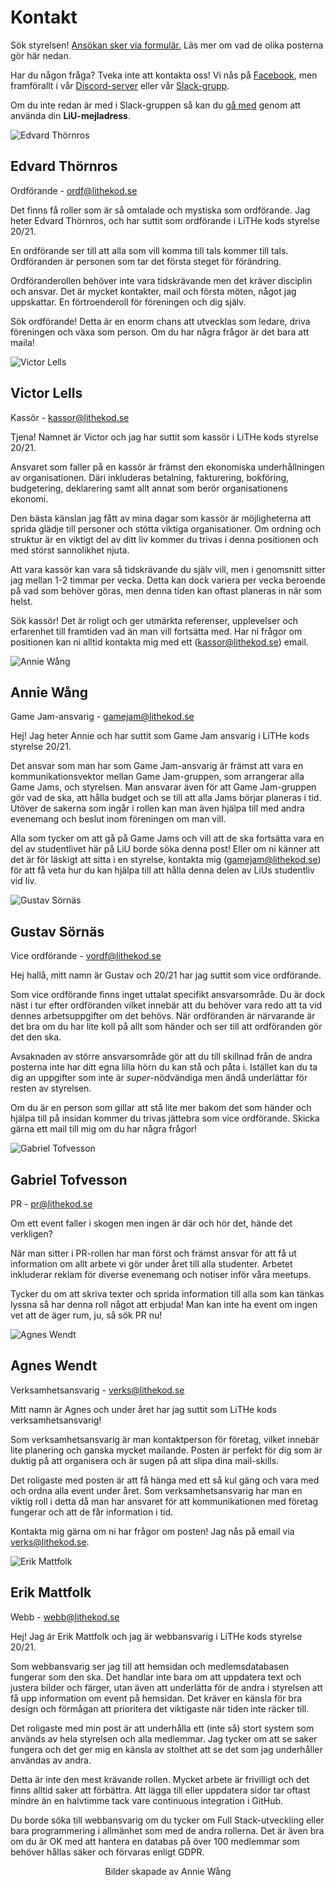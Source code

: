 # Kontakt

<div id="important-information">

<p>

Sök styrelsen! <a href="https://forms.gle/L5j9SQdbqMr1cDms5">Ansökan sker via
formulär.</a> Läs mer om vad de olika posterna gör här nedan.

</p>

</div>

Har du någon fråga? Tveka inte att kontakta oss!
Vi nås på [Facebook](https://www.facebook.com/LitheKod/),
men framförallt i vår [Discord-server](https://discord.gg/UG5YYsN) eller vår [Slack-grupp](https://lithe-kod.slack.com/).

Om du inte redan är med i Slack-gruppen så kan du
[gå med](https://lithe-kod.slack.com/signup) genom att använda din **LiU-mejladress**.

<!--Vi har meetups **varje tisdag** i café java kl 17.00. Kom förbi så bjuder vi på fika!-->

<div id="card-container">
	<div class="profile-card">
		<img src="/static/img/edvard.png" alt="Edvard Thörnros">
		<h2>Edvard Thörnros</h2>
		<p class="profile-card-sub">Ordförande - <a href="mailto:ordf@lithekod.se">ordf@lithekod.se</a></p>
<p class="profile-card-desc">

Det finns få roller som är så omtalade och mystiska som ordförande. Jag heter
Edvard Thörnros, och har suttit som ordförande i LiTHe kods styrelse 20/21.

</p>
<p class="profile-card-desc">

En ordförande ser till att alla som vill komma till tals kommer till tals.
Ordföranden är personen som tar det första steget för förändring.

</p>
<p class="profile-card-desc">

Ordföranderollen behöver inte vara tidskrävande men det kräver disciplin och
ansvar. Det är mycket kontakter, mail och första möten, något jag uppskattar. En
förtroenderoll för föreningen och dig själv.

</p>
<p class="profile-card-desc">

Sök ordförande! Detta är en enorm chans att utvecklas som ledare, driva
föreningen och växa som person. Om du har några frågor är det bara att maila!

</p>
	</div>
	<div class="profile-card">
		<img src="/static/img/victor.png" alt="Victor Lells">
		<h2>Victor Lells</h2>
		<p class="profile-card-sub">Kassör - <a href="mailto:kassor@lithekod.se">kassor@lithekod.se</a></p>
<p class="profile-card-desc">

Tjena! Namnet är Victor och jag har suttit som kassör i LiTHe kods styrelse
20/21.

</p>
<p class="profile-card-desc">

Ansvaret som faller på en kassör är främst den ekonomiska underhållningen av
organisationen. Däri inkluderas betalning, fakturering, bokföring, budgetering,
deklarering samt allt annat som berör organisationens ekonomi. 

</p>
<p class="profile-card-desc">

Den bästa känslan jag fått av mina dagar som kassör är möjligheterna att sprida
glädje till personer och stötta viktiga organisationer. Om ordning och struktur
är en viktigt del av ditt liv kommer du trivas i  denna positionen och med
störst sannolikhet njuta. 

</p>
<p class="profile-card-desc">

Att vara kassör kan vara så tidskrävande du själv vill, men i genomsnitt sitter
jag mellan 1-2 timmar per vecka. Detta kan dock variera per vecka beroende på
vad som behöver göras, men denna tiden kan oftast planeras in när som helst. 

</p>
<p class="profile-card-desc">

Sök kassör! Det är roligt och ger utmärkta referenser, upplevelser och
erfarenhet till framtiden vad än man vill fortsätta med. Har ni frågor om
positionen kan ni alltid kontakta mig med ett (<a
href="mailto:kassor@lithekod.se">kassor@lithekod.se</a>) email.

</p>
	</div>
	<div class="profile-card">
		<img src="/static/img/annie.png" alt="Annie Wång">
		<h2>Annie Wång</h2>
		<p class="profile-card-sub">Game Jam-ansvarig - <a href="mailto:gamejam@lithekod.se">gamejam@lithekod.se</a></p>
<p class="profile-card-desc">

Hej! Jag heter Annie och har suttit som Game Jam ansvarig i LiTHe kods styrelse
20/21. 

</p>
<p class="profile-card-desc">

Det ansvar som man har som Game Jam-ansvarig är främst att vara en
kommunikationsvektor mellan Game Jam-gruppen, som arrangerar alla Game Jams, och
styrelsen. Man ansvarar även för att Game Jam-gruppen gör vad de ska, att hålla
budget och se till att alla Jams börjar planeras i tid. Utöver de sakerna som
ingår i rollen kan man även hjälpa till med andra evenemang och beslut inom
föreningen om man vill.

</p>
<p class="profile-card-desc">

Alla som tycker om att gå på Game Jams och vill att de ska fortsätta vara en del
av studentlivet här på LiU borde söka denna post! Eller om ni känner att det är
för läskigt att sitta i en styrelse, kontakta mig (<a href="mailto:gamejam@lithekod.se">gamejam@lithekod.se</a>) för att
få veta hur du kan hjälpa till att hålla denna delen av LiUs studentliv vid liv.

</p>
	</div>
	<div class="profile-card">
		<img src="/static/img/gustav.png" alt="Gustav Sörnäs">
		<h2>Gustav Sörnäs</h2>
		<p class="profile-card-sub">Vice ordförande - <a href="mailto:vordf@lithekod.se">vordf@lithekod.se</a></p>
<p class="profile-card-desc">

Hej hallå, mitt namn är Gustav och 20/21 har jag suttit som vice ordförande.

</p>
<p class="profile-card-desc">

Som vice ordförande finns inget uttalat specifikt ansvarsområde. Du är dock näst
i tur efter ordföranden vilket innebär att du behöver vara redo att ta vid
dennes arbetsuppgifter om det behövs. När ordföranden är närvarande är det bra
om du har lite koll på allt som händer och ser till att ordföranden gör det den
ska.

</p>
<p class="profile-card-desc">

Avsaknaden av större ansvarsområde gör att du till skillnad från de andra
posterna inte har ditt egna lilla hörn du kan stå och påta i. Istället kan du ta
dig an uppgifter som inte är <i>super</i>-nödvändiga men ändå underlättar för resten
av styrelsen.

</p>
<p class="profile-card-desc">

Om du är en person som gillar att stå lite mer bakom det som händer och hjälpa
till på insidan kommer du trivas jättebra som vice ordförande. Skicka gärna ett
mail till mig om du har några frågor!

</p>
	</div>
	<div class="profile-card">
		<img src="/static/img/gabriel.png" alt="Gabriel Tofvesson">
		<h2>Gabriel Tofvesson</h2>
		<p class="profile-card-sub">PR - <a href="mailto:pr@lithekod.se">pr@lithekod.se</a></p>
<p class="profile-card-desc">

Om ett event faller i skogen men ingen är där och hör det, hände det
verkligen?

</p>
<p class="profile-card-desc">

När man sitter i PR-rollen har man först och främst ansvar för att få ut
information om allt arbete vi gör under året till alla studenter. Arbetet
inkluderar reklam för diverse evenemang och notiser inför våra meetups.

</p>
<p class="profile-card-desc">

Tycker du om att skriva texter och sprida information till alla som kan tänkas
lyssna så har denna roll något att erbjuda! Man kan inte ha event om ingen vet
att de äger rum, ju, så sök PR nu!

</p>
	</div>
	<div class="profile-card">
		<img src="/static/img/agnes.png" alt="Agnes Wendt">
		<h2>Agnes Wendt</h2>
		<p class="profile-card-sub">Verksamhetsansvarig - <a href="mailto:verks@lithekod.se">verks@lithekod.se</a></p>
<p class="profile-card-desc">

Mitt namn är Agnes och under året har jag suttit som LiTHe kods
verksamhetsansvarig! 

</p>
<p class="profile-card-desc">

Som verksamhetsansvarig är man kontaktperson för företag, vilket innebär lite
planering och ganska mycket mailande. Posten är perfekt för dig som är duktig på
att organisera och är sugen på att slipa dina mail-skills.

</p>
<p class="profile-card-desc">

Det roligaste med posten är att få hänga med ett så kul gäng och vara med och
ordna alla event under året. Som verksamhetsansvarig har man en viktig roll i
detta då man har ansvaret för att  kommunikationen med företag fungerar och att
de får information i tid.

</p>
<p class="profile-card-desc">

Kontakta mig gärna om ni har frågor om posten! Jag nås på email via <a
href="mailto:verks@lithekod.se">verks@lithekod.se</a>.

</p>
	</div>
	<div class="profile-card">
		<img src="/static/img/erik.png" alt="Erik Mattfolk">
		<h2>Erik Mattfolk</h2>
		<p class="profile-card-sub">Webb - <a href="mailto:webb@lithekod.se">webb@lithekod.se</a></p>
<p class="profile-card-desc">

Hej! Jag är Erik Mattfolk och jag är webbansvarig i LiTHe kods styrelse 20/21.

</p>
<p class="profile-card-desc">

Som webbansvarig ser jag till att hemsidan och medlemsdatabasen fungerar som den
ska. Det handlar inte bara om att uppdatera text och justera bilder och färger,
utan även att underlätta för de andra i styrelsen att få upp information om
event på hemsidan. Det kräver en känsla för bra design och förmågan att
prioritera det viktigaste när tiden inte räcker till.

</p>
<p class="profile-card-desc">

Det roligaste med min post är att underhålla ett (inte så) stort system som
används av hela styrelsen och alla medlemmar. Jag tycker om att se saker fungera
och det ger mig en känsla av stolthet att se det som jag underhåller användas av
andra.

</p>
<p class="profile-card-desc">

Detta är inte den mest krävande rollen. Mycket arbete är frivilligt och det
finns alltid saker att förbättra. Att lägga till eller uppdatera sidor tar
oftast mindre än en halvtimme tack vare continuous integration i GitHub.

</p>
<p class="profile-card-desc">

Du borde söka till webbansvarig om du tycker om Full Stack-utveckling eller bara
programmering i allmänhet som med de andra rollerna. Det är även bra om du är OK
med att hantera en databas på över 100 medlemmar som behöver hållas säker och
förvaras enligt GDPR.

</p>
	</div>
</div>
<p style="text-align: center;">Bilder skapade av Annie Wång</p>
